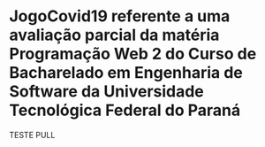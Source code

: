 # JogoCovid19 referente a uma avaliação parcial da matéria Programação Web 2 do Curso de Bacharelado em Engenharia de Software da Universidade Tecnológica Federal do Paraná

TESTE PULL
